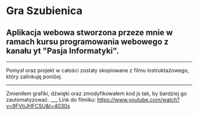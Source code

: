 # **Gra Szubienica**

## Aplikacja webowa stworzona przeze mnie w ramach kursu programowania webowego z kanału yt "Pasja Informatyki".
___
Pomysł oraz projekt w całości zostały skopiowane z filmu instruktażowego, który zalinkuję poniżej.
___
Zmieniłem grafiki, dźwięki oraz zmodyfikowałem kod js tak, by bardziej go zautomatyzować.
___ Link do filmiku: https://www.youtube.com/watch?v=9FVtiJHFCSU&t=4030s

